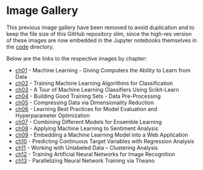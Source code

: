 # Image Gallery

This previous image gallery have been removed to avoid duplication and to keep the file size of this GitHub repository slim, since the high-res version of these images are now embedded in the Jupyter notebooks themselves in the [code](../../code/) directory. 

Below are the links to the respective images by chapter:

- [ch01](../../code/ch01/images) - Machine Learning - Giving Computers the Ability to Learn from Data
- [ch02](../../code/ch02/images) - Training Machine Learning Algorithms for Classification
- [ch03](../../code/ch03/images) - A Tour of Machine Learning Classifiers Using Scikit-Learn
- [ch04](../../code/ch04/images) - Building Good Training Sets - Data Pre-Processing
- [ch05](../../code/ch05/images) - Compressing Data via Dimensionality Reduction
- [ch06](../../code/ch06/images) - Learning Best Practices for Model Evaluation and Hyperparameter Optimization
- [ch07](../../code/ch07/images) - Combining Different Models for Ensemble Learning
- [ch08](../../code/ch08/images) - Applying Machine Learning to Sentiment Analysis
- [ch09](../../code/ch09/images) - Embedding a Machine Learning Model into a Web Application
- [ch10](../../code/ch10/images) - Predicting Continuous Target Variables with Regression Analysis
- [ch11](../../code/ch11/images) - Working with Unlabeled Data – Clustering Analysis
- [ch12](../../code/ch12/images) - Training Artificial Neural Networks for Image Recognition
- [ch13](../../code/ch13/images) - Parallelizing Neural Network Training via Theano